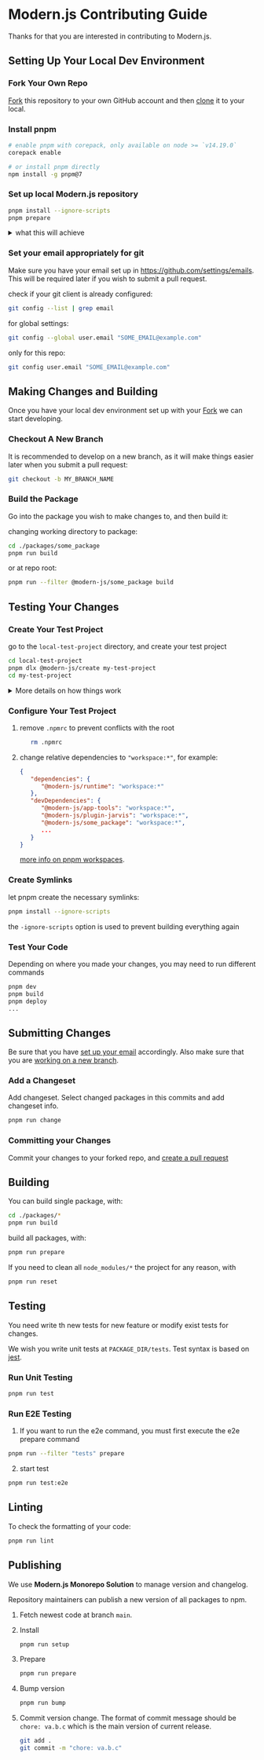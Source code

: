 # Modern.js Contributing Guide

Thanks for that you are interested in contributing to Modern.js.

## Setting Up Your Local Dev Environment

### Fork Your Own Repo
[Fork](https://help.github.com/articles/fork-a-repo/) this repository to your
own GitHub account and then
[clone](https://help.github.com/articles/cloning-a-repository/) it to your
local.

### Install pnpm

```zsh
# enable pnpm with corepack, only available on node >= `v14.19.0`
corepack enable

# or install pnpm directly
npm install -g pnpm@7
```

### Set up local Modern.js repository

```zsh
pnpm install --ignore-scripts
pnpm prepare
```

<details>
   <summary>
   what this will achieve
   </summary>

- install all dependencies
- create symlinks between necessary packages in the monorepo
- run `prepare` script, building all packages (this will take some time, but is necessary to ensure all package dependencies are built and available)

A full rebuild of all packages is generally not needed after this. Should a new feature you are developing require an updated version of another package, building those necessary dependencies is usually enough.
</details>

### Set your email appropriately for git

Make sure you have your email set up in <https://github.com/settings/emails>. This will be required later if you wish to submit a pull request.

check if your git client is already configured:

```zsh
git config --list | grep email
```

for global settings:

```zsh
git config --global user.email "SOME_EMAIL@example.com"
```

only for this repo:

```zsh
git config user.email "SOME_EMAIL@example.com"
```

## Making Changes and Building

Once you have your local dev environment set up with your [Fork](https://help.github.com/articles/fork-a-repo/) we can start developing.

### Checkout A New Branch

It is recommended to develop on a new branch, as it will make things easier later when you submit a pull request:

```zsh
git checkout -b MY_BRANCH_NAME
```

### Build the Package

Go into the package you wish to make changes to, and then build it:

changing working directory to package:

```zsh
cd ./packages/some_package
pnpm run build
```

or at repo root:

```zsh
pnpm run --filter @modern-js/some_package build
```

## Testing Your Changes

### Create Your Test Project

go to the `local-test-project` directory, and create your test project

```zsh
cd local-test-project
pnpm dlx @modern-js/create my-test-project
cd my-test-project
```

<details>
   <summary>
   More details on how things work
   </summary>

   Subdirectories of `local-test-project` directory is ignored by `.gitignore` file, and thus we can safely use it as a playground for the code we are developing. Furthermore, the `local-test-project/pnpm-workspace.yaml` file helps pnpm symlink dependencies in our test project to the built files in the main monorepo. Here is more info on [pnpm Workspaces](https://pnpm.io/workspaces).
</details>

### Configure Your Test Project

1. remove `.npmrc` to prevent conflicts with the root

   ```zsh
      rm .npmrc
   ```

2. change relative dependencies to `"workspace:*"`, for example:

   ```json
   {
      "dependencies": {
         "@modern-js/runtime": "workspace:*"
      },
      "devDependencies": {
         "@modern-js/app-tools": "workspace:*",
         "@modern-js/plugin-jarvis": "workspace:*",
         "@modern-js/some_package": "workspace:*",
         ...
      }
   }
   ```

   [more info on pnpm workspaces](https://pnpm.io/workspaces).

### Create Symlinks

let pnpm create the necessary symlinks:

```zsh
pnpm install --ignore-scripts
```

the `-ignore-scripts` option is used to prevent building everything again

### Test Your Code

Depending on where you made your changes, you may need to run different commands

```zsh
pnpm dev
pnpm build
pnpm deploy
...
```

## Submitting Changes

Be sure that you have [set up your email](#set-your-email-appropriately-for-git) accordingly. Also make sure that you are [working on a new branch](#checkout-a-new-branch).

### Add a Changeset

Add changeset. Select changed packages in this commits and add changeset info.

```zsh
pnpm run change
```

### Committing your Changes

Commit your changes to your forked repo, and [create a pull request](https://help.github.com/articles/creating-a-pull-request/)


## Building

You can build single package, with:

```zsh
cd ./packages/*
pnpm run build
```

build all packages, with:

```zsh
pnpm run prepare
```

If you need to clean all `node_modules/*` the project for any reason, with

```zsh
pnpm run reset
```

## Testing

You need write th new tests for new feature or modify exist tests for changes.

We wish you write unit tests at `PACKAGE_DIR/tests`. Test syntax is based on [jest](https://jestjs.io/).

### Run Unit Testing

```sh
pnpm run test
```

### Run E2E Testing

1. If you want to run the e2e command, you must first execute the e2e prepare command

```sh
pnpm run --filter "tests" prepare
```

2. start test

```sh
pnpm run test:e2e
```

## Linting

To check the formatting of your code:

```zsh
pnpm run lint
```

## Publishing

We use **Modern.js Monorepo Solution** to manage version and changelog.

Repository maintainers can publish a new version of all packages to npm.

1. Fetch newest code at branch `main`.
2. Install

   ```zsh
   pnpm run setup
   ```

3. Prepare

   ```zsh
   pnpm run prepare
   ```

4. Bump version

   ```zsh
   pnpm run bump
   ```

5. Commit version change. The format of commit message should be `chore: va.b.c` which is the main version of current release.

   ```zsh
   git add .
   git commit -m "chore: va.b.c"
   ```
